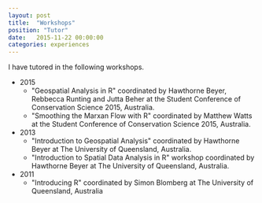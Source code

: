```yaml
---
layout: post
title:  "Workshops"
position: "Tutor"
date:   2015-11-22 00:00:00
categories: experiences
---
```


I have tutored in the following workshops.

* 2015
	+ "Geospatial Analysis in R" coordinated by Hawthorne Beyer, Rebbecca Runting and Jutta Beher at the Student Conference of Conservation Science 2015, Australia.
	+ "Smoothing the Marxan Flow with R" coordinated by Matthew Watts at the Student Conference of Conservation Science 2015, Australia.
* 2013
	+ "Introduction to Geospatial Analysis" coordinated by Hawthorne Beyer at The University of Queensland, Australia.
	+ "Introduction to Spatial Data Analysis in R" workshop coordinated by Hawthorne Beyer at The University of Queensland, Australia.
* 2011
	+ "Introducing R" coordinated by Simon Blomberg at The University of Queensland, Australia
	